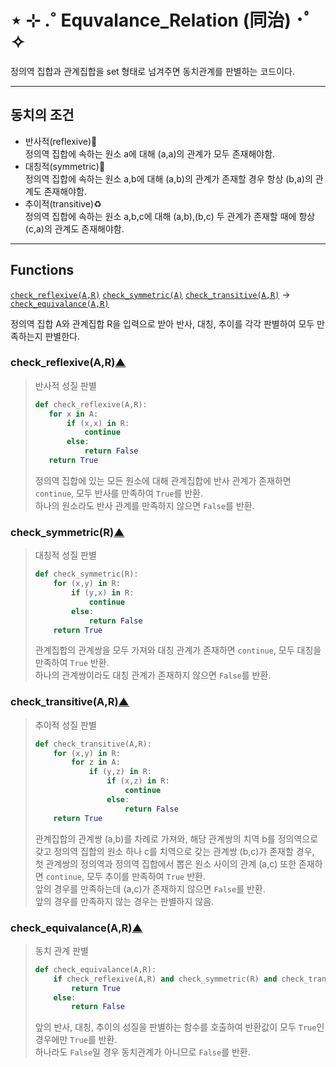 # ⋆ ⊹ .˚ Equvalance_Relation (同治)    ･ﾟ✧
정의역 집합과 관계집합을 set 형태로 넘겨주면 동치관계를 판별하는 코드이다.

---
## 동치의 조건
* 반사적(reflexive)🌈   
    정의역 집합에 속하는 원소 a에 대해 (a,a)의 관계가 모두 존재해야함.
* 대칭적(symmetric)🦋   
    정의역 집합에 속하는 원소 a,b에 대해 (a,b)의 관계가 존재할 경우 항상 (b,a)의 관계도 존재해야함.
* 추이적(transitive)♻️   
    정의역 집합에 속하는 원소 a,b,c에 대해 (a,b),(b,c) 두 관계가 존재할 때에 항상 (c,a)의 관계도 존재해야함.

---
## Functions
[`check_reflexive(A,R)`](#check_reflexiveAR)
[`check_symmetric(A)`](#check_symmetricR)
[`check_transitive(A,R)`](#check_transitiveAR) →
[`check_equivalance(A,R)`](#check_equivalanceAR)   

정의역 집합 A와 관계집합 R을 입력으로 받아 반사, 대칭, 추이를 각각 판별하여 모두 만족하는지 판별한다.   

### check_reflexive(A,R)[▲](#Functions)   
> 반사적 성질 판별
> ```python
> def check_reflexive(A,R):
>    for x in A:
>        if (x,x) in R:
>            continue
>        else:
>            return False
>    return True
> ```
> 정의역 집합에 있는 모든 원소에 대해 관계집합에 반사 관계가 존재하면 `continue`, 모두 반사를 만족하여 `True`를 반환.   
> 하나의 원소라도 반사 관계를 만족하지 않으면 `False`를 반환.

### check_symmetric(R)[▲](#Functions)   
> 대칭적 성질 판별
> ```python
> def check_symmetric(R):
>     for (x,y) in R:
>         if (y,x) in R:
>             continue
>         else:
>             return False
>     return True
> ```
> 관계집합의 관계쌍을 모두 가져와 대칭 관계가 존재하면 `continue`, 모두 대칭을 만족하여 `True` 반환.   
> 하나의 관계쌍이라도 대칭 관계가 존재하지 않으면 `False`를 반환.

### check_transitive(A,R)[▲](#Functions)   
> 추이적 성질 판별
> ```python
> def check_transitive(A,R):
>     for (x,y) in R:
>         for z in A:
>             if (y,z) in R:
>                 if (x,z) in R:
>                     continue
>                 else:
>                     return False
>     return True
> ```
> 관계집합의 관계쌍 (a,b)를 차례로 가져와, 해당 관계쌍의 치역 b를 정의역으로 갖고 정의역 집합의 원소 하나 c를 치역으로 갖는 관계쌍 (b,c)가 존재할 경우,   
> 첫 관계쌍의 정의역과 정의역 집합에서 뽑은 원소 사이의 관계 (a,c) 또한 존재하면 `continue`, 모두 추이를 만족하여 `True` 반환.   
> 앞의 경우를 만족하는데 (a,c)가 존재하지 않으면 `False`를 반환.   
> 앞의 경우를 만족하지 않는 경우는 판별하지 않음.

### check_equivalance(A,R)[▲](#Functions)   
> 동치 관계 판별
> ```python
> def check_equivalance(A,R):
>     if check_reflexive(A,R) and check_symmetric(R) and check_transitive(A,R):
>         return True
>     else:
>         return False
> ```   
> 앞의 반사, 대칭, 추이의 성질을 판별하는 함수를 호출하여 반환값이 모두 `True`인 경우에만 `True`를 반환.   
> 하나라도 `False`일 경우 동치관계가 아니므로 `False`를 반환.
